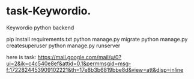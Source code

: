 # task-Keywordio.
 Keywordio python backend


pip install requirements.txt
python manage.py migrate
python manage.py createsuperuser
python manage.py runserver


here is task:
https://mail.google.com/mail/u/0?ui=2&ik=c4c540e8ef&attid=0.1&permmsgid=msg-f:1722824453909102221&th=17e8b3b6819bbe8d&view=att&disp=inline
